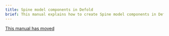 ```yaml
---
title: Spine model components in Defold
brief: This manual explains how to create Spine model components in Defold.
---
```


[This manual has moved](/extension-spine)
